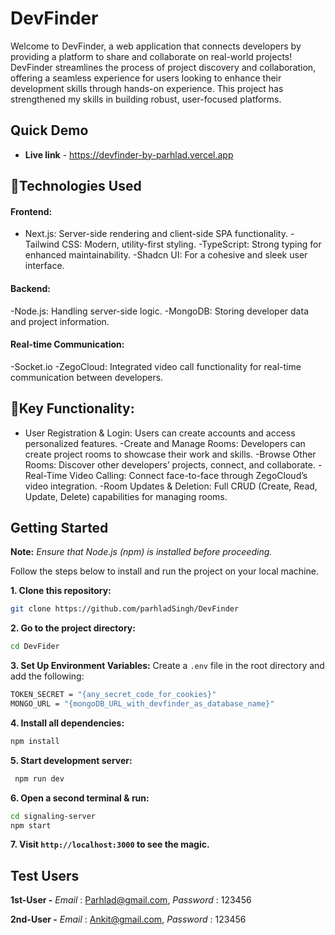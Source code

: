 # DevFinder
Welcome to DevFinder, a web application that connects developers by providing a platform to share and collaborate on real-world projects! DevFinder streamlines the process of project discovery and collaboration, offering a seamless experience for users looking to enhance their development skills through hands-on experience. This project has strengthened my skills in building robust, user-focused platforms.

## Quick Demo

- **Live link** - https://devfinder-by-parhlad.vercel.app


## 🚀Technologies Used
#### Frontend:
- Next.js: Server-side rendering and client-side SPA functionality.
-Tailwind CSS: Modern, utility-first styling.
-TypeScript: Strong typing for enhanced maintainability.
-Shadcn UI: For a cohesive and sleek user interface.

#### Backend:
-Node.js: Handling server-side logic.
-MongoDB: Storing developer data and project information.

#### Real-time Communication:
-Socket.io 
-ZegoCloud: Integrated video call functionality for real-time communication between developers.

## 🔑Key Functionality:
- User Registration & Login: Users can create accounts and access personalized features.
-Create and Manage Rooms: Developers can create project rooms to showcase their work and skills.
-Browse Other Rooms: Discover other developers’ projects, connect, and collaborate.
-Real-Time Video Calling: Connect face-to-face through ZegoCloud’s video integration.
-Room Updates & Deletion: Full CRUD (Create, Read, Update, Delete) capabilities for managing rooms.

## Getting Started 

**Note:** *Ensure that Node.js (npm) is installed before proceeding.*

Follow the steps below to install and run the project on your local machine.

**1. Clone this repository:**
  ```bash
  git clone https://github.com/parhladSingh/DevFinder
  ```
  **2. Go to the project directory:**
  ```bash
  cd DevFider
  ```
  **3. Set Up Environment Variables:**
  Create a `.env` file in the root directory and add the following:
  ```bash
  TOKEN_SECRET = "{any_secret_code_for_cookies}"
  MONGO_URL = "{mongoDB_URL_with_devfinder_as_database_name}"
  ```
  **4. Install all dependencies:**
  ```bash
  npm install
  ```
  **5. Start development server:**
  ```bash
   npm run dev
  ```
  **6. Open a second terminal & run:**
  ```bash
  cd signaling-server
  npm start
  ```
  **7. Visit `http://localhost:3000` to see the magic.**

  ## Test Users

  **1st-User -**  *Email* : Parhlad@gmail.com, *Password* : 123456  

**2nd-User -**  *Email* : Ankit@gmail.com, *Password* : 123456